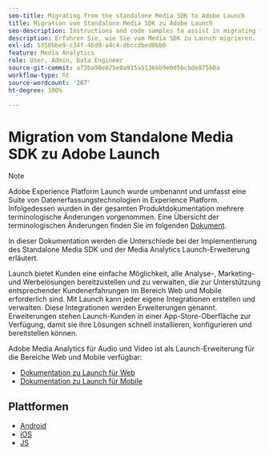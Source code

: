 ```yaml
---
seo-title: Migrating from the standalone Media SDK to Adobe Launch
title: Migration vom Standalone Media SDK zu Adobe Launch
seo-description: Instructions and code samples to assist in migrating from the Media SDK to Launch.
description: Erfahren Sie, wie Sie vom Media SDK zu Launch migrieren.
exl-id: 5350bbe9-c34f-46d9-a4c4-dbccdbed0bb0
feature: Media Analytics
role: User, Admin, Data Engineer
source-git-commit: a73ba98e025e0a915a5136bb9e0d5bcbde875b0a
workflow-type: ht
source-wordcount: '207'
ht-degree: 100%

---
```


# Migration vom Standalone Media SDK zu Adobe Launch

>[!NOTE]
>Adobe Experience Platform Launch wurde umbenannt und umfasst eine Suite von Datenerfassungstechnologien in Experience Platform. Infolgedessen wurden in der gesamten Produktdokumentation mehrere terminologische Änderungen vorgenommen. Eine Übersicht der terminologischen Änderungen finden Sie im folgenden [Dokument](https://experienceleague.adobe.com/docs/experience-platform/tags/term-updates.html?lang=de).

In dieser Dokumentation werden die Unterschiede bei der Implementierung des Standalone Media SDK und der Media Analytics Launch-Erweiterung erläutert.

Launch bietet Kunden eine einfache Möglichkeit, alle Analyse-, Marketing- und Werbelösungen bereitzustellen und zu verwalten, die zur Unterstützung entsprechender Kundenerfahrungen im Bereich Web und Mobile erforderlich sind. Mit Launch kann jeder eigene Integrationen erstellen und verwalten. Diese Integrationen werden Erweiterungen genannt.
Erweiterungen stehen Launch-Kunden in einer App-Store-Oberfläche zur Verfügung, damit sie ihre Lösungen schnell installieren, konfigurieren und bereitstellen können.

Adobe Media Analytics für Audio und Video ist als Launch-Erweiterung für die Bereiche Web und Mobile verfügbar:

* [Dokumentation zu Launch für Web](https://experienceleague.adobe.com/docs/experience-platform/tags/extensions/adobe/media-analytics/overview.html?lang=de)
* [Dokumentation zu Launch für Mobile](https://aep-sdks.gitbook.io/docs/using-mobile-extensions/adobe-media-analytics)

## Plattformen

* [Android](/help/legacy/sdk-to-launch/sdk-to-launch-migration-platforms/sdk-to-launch-migration-android.md)
* [iOS](/help/legacy/sdk-to-launch/sdk-to-launch-migration-platforms/sdk-to-launch-migration-ios.md)
* [JS](/help/legacy/sdk-to-launch/sdk-to-launch-migration-platforms/sdk-to-launch-migration-js.md)
